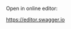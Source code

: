 Open in online editor:

<a href="https://editor.swagger.io?url=https://raw.githubusercontent.com/smsioru/swagger/master/swagger.yaml" target="_blank">https://editor.swagger.io</a>
